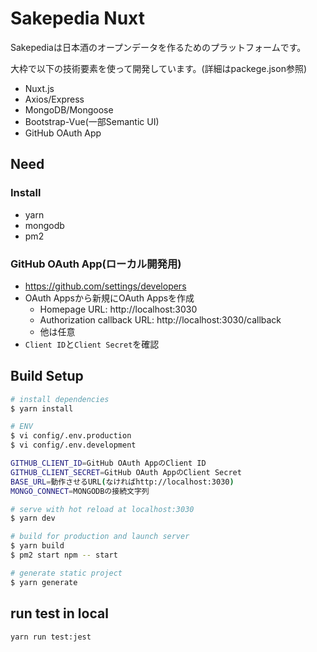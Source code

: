 # Sakepedia Nuxt

Sakepediaは日本酒のオープンデータを作るためのプラットフォームです。

大枠で以下の技術要素を使って開発しています。(詳細はpackege.json参照)

- Nuxt.js
- Axios/Express
- MongoDB/Mongoose
- Bootstrap-Vue(一部Semantic UI)
- GitHub OAuth App

## Need

### Install
- yarn
- mongodb
- pm2

### GitHub OAuth App(ローカル開発用)

- https://github.com/settings/developers
- OAuth Appsから新規にOAuth Appsを作成
  - Homepage URL: http://localhost:3030
  - Authorization callback URL: http://localhost:3030/callback
  - 他は任意
- `Client ID`と`Client Secret`を確認

## Build Setup

``` bash
# install dependencies
$ yarn install

# ENV
$ vi config/.env.production
$ vi config/.env.development

GITHUB_CLIENT_ID=GitHub OAuth AppのClient ID
GITHUB_CLIENT_SECRET=GitHub OAuth AppのClient Secret
BASE_URL=動作させるURL(なければhttp://localhost:3030)
MONGO_CONNECT=MONGODBの接続文字列

# serve with hot reload at localhost:3030
$ yarn dev

# build for production and launch server
$ yarn build
$ pm2 start npm -- start

# generate static project
$ yarn generate
```
## run test in local
`yarn run test:jest`
